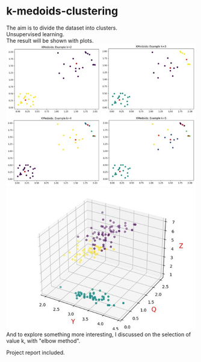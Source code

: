 # k-medoids-clustering
The aim is to divide the dataset into clusters.<br>
Unsupervised learning.<br>
The result will be shown with plots.<br>
![Image text](https://github.com/SoutaTakanashi/k-medoids-clustering/blob/main/photos/1.jpg)
![Image text](https://github.com/SoutaTakanashi/k-medoids-clustering/blob/a47aca7c54c7b6ac1ab5ccf528eacb73ba869471/photos/2.jpg)
And to explore something more interesting, I discussed on the selection of value k, with "elbow method".<br>


Project report included.
